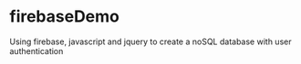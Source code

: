 # firebaseDemo
Using firebase, javascript and jquery to create a noSQL database with user authentication 
